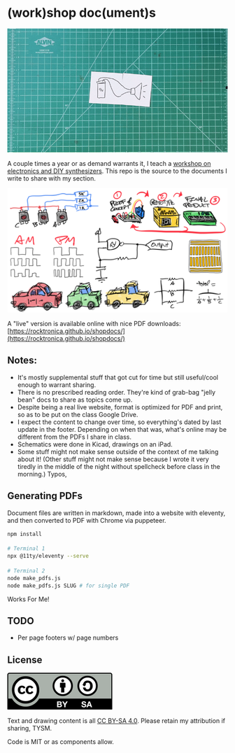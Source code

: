 # (work)shop doc(ument)s

![shopdocs schematic cards](static/schematic_cards-800-60-4.gif)

A couple times a year or as demand warrants it, I teach a [workshop on electronics and DIY synthesizers](https://dogbotic.com/diy-synthesizers). This repo is the source to the documents I write to share with my section.

![shopdocs](static/header.png)

A "live" version is available online with nice PDF downloads: [https://rocktronica.github.io/shopdocs/](https://rocktronica.github.io/shopdocs/)

## Notes:

- It's mostly supplemental stuff that got cut for time but still useful/cool enough to warrant sharing.
- There is no prescribed reading order. They're kind of grab-bag "jelly bean" docs to share as topics come up.
- Despite being a real live website, format is optimized for PDF and print, so as to be put on the class Google Drive.
- I expect the content to change over time, so everything's dated by last update in the footer. Depending on when that was, what's online may be different from the PDFs I share in class.
- Schematics were done in Kicad, drawings on an iPad.
- Some stuff might not make sense outside of the context of me talking about it! (Other stuff might not make sense because I wrote it very tiredly in the middle of the night without spellcheck before class in the morning.) Typos,

## Generating PDFs

Document files are written in markdown, made into a website with eleventy, and then converted to PDF with Chrome via puppeteer.

```bash
npm install

# Terminal 1
npx @11ty/eleventy --serve

# Terminal 2
node make_pdfs.js
node make_pdfs.js SLUG # for single PDF
```

Works For Me!

<!--
FOR TOMMY:
To update the website, make PDFs then run `./deploy.sh`
-->

## TODO

- Per page footers w/ page numbers

## License

![CC BY-SA 4.0](static/by-sa.svg)

Text and drawing content is all [CC BY-SA 4.0](https://creativecommons.org/licenses/by-sa/4.0/). Please retain my attribution if sharing, TYSM.

Code is MIT or as components allow.
